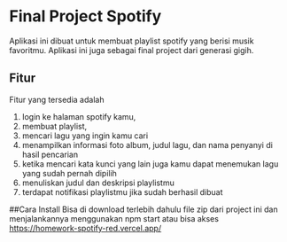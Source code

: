 # Final Project Spotify

Aplikasi ini dibuat untuk membuat playlist spotify yang berisi musik favoritmu. Aplikasi ini juga sebagai final project dari generasi gigih.

## Fitur
Fitur yang tersedia adalah 
1. login ke halaman spotify kamu, 
2. membuat playlist, 
3. mencari lagu yang ingin kamu cari
4. menampilkan informasi foto album, judul lagu, dan nama penyanyi di hasil pencarian
5. ketika mencari kata kunci yang lain juga kamu dapat menemukan lagu yang sudah pernah dipilih
6. menuliskan judul dan deskripsi playlistmu
7. terdapat notifikasi playlistmu jika sudah berhasil dibuat

##Cara Install
Bisa di download terlebih dahulu file zip dari project ini dan menjalankannya menggunakan npm start
atau 
bisa akses https://homework-spotify-red.vercel.app/

